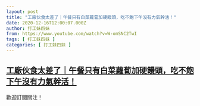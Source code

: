 ```yaml
---
layout: post
title: "工廠伙食太差了｜午餐只有白菜蘿蔔加硬饅頭，吃不飽下午沒有力氣幹活！"
date: 2020-12-16T12:00:07.000Z
author: 打工妹四妹
from: https://www.youtube.com/watch?v=W-omSNC2TwI
tags: [ 打工妹四妹 ]
categories: [ 打工妹四妹 ]
---
```

<!--1608120007000-->
[工廠伙食太差了｜午餐只有白菜蘿蔔加硬饅頭，吃不飽下午沒有力氣幹活！](https://www.youtube.com/watch?v=W-omSNC2TwI)
------

<div>
歡迎訂閱關注！
</div>
